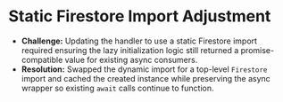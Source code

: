 # Static Firestore Import Adjustment

- **Challenge:** Updating the handler to use a static Firestore import required ensuring the lazy initialization logic still returned a promise-compatible value for existing async consumers.
- **Resolution:** Swapped the dynamic import for a top-level `Firestore` import and cached the created instance while preserving the async wrapper so existing `await` calls continue to function.
